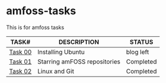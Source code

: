 # amfoss-tasks
This is for amfoss tasks

| TASK# | DESCRIPTION | STATUS |
|-------|-------------|--------|
| [Task 00](https://github.com/Den1f/amfoss-tasks/tree/main/Task%2000) | Installing Ubuntu | blog left | 
| [Task 01](https://github.com/Den1f/amfoss-tasks/tree/main/Task%2001) | Starring amFOSS repositories | Completed |
| [Task 02](https://github.com/Den1f/amfoss-tasks/tree/main/Task%2002) | Linux and Git | Completed |

